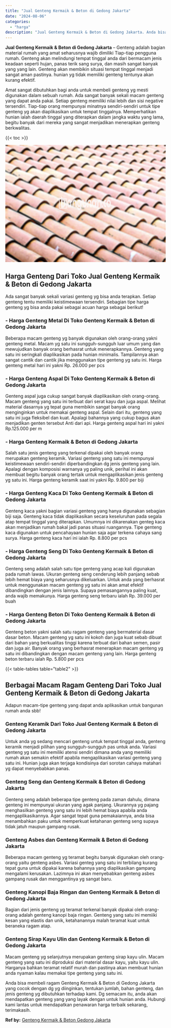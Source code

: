 ```yaml
---
title: "Jual Genteng Kermaik & Beton di Gedong Jakarta"
date: "2024-08-06"
categories: 
  - "harga"
description: "Jual Genteng Kermaik & Beton di Gedong Jakarta. Anda bisa membeli ragam Genteng Kermaik & Beton di Gedong Jakarta yang cocok dengan dg yg diinginkan, tentuka..."
---
```


**Jual Genteng Kermaik & Beton di Gedong Jakarta** – Genteng adalah bagian material rumah yang amat seharusnya wajib dimiliki Tiap-tiap pengguna rumah. Genteng akan melindungi tempat tinggal anda dari bermacam jenis keadaan seperti hujan, panas terik sang surya, dan masih sangat banyak yang yang lain. Genteng akan membikin situasi tempat tinggal menjadi sangat aman pastinya. hunian yg tidak memiliki genteng tentunya akan kurang efektif.

Amat sangat dibutuhkan bagi anda untuk membeli genteng yg mesti digunakan dalam sebuah rumah. Ada sangat banyak sekali macam genteng yang dapat anda pakai. Setiap genteng memiliki nilai lebih dan sisi negative tersendiri. Tiap-tiap orang mempunyai minatnya sendiri-sendiri untuk tipe genteng yg akan diaplikasikan untuk tempat tinggalnya. Memperhatikan hunian ialah daerah tinggal yang diterapkan dalam jangka waktu yang lama, begitu banyak dari mereka yang sangat menjadikan menerapkan genteng berkwalitas.

{{< toc >}}

![Jual Genteng Kermaik & Beton di Gedong Jakarta](/images/genteng-minimalis-murah31.png)

## Harga Genteng Dari Toko Jual Genteng Kermaik & Beton di Gedong Jakarta

Ada sangat banyak sekali variasi genteng yg bisa anda terapkan. Setiap genteng tentu memiliki keistimewaan tersendiri. Sebagian tipe harga genteng yg bisa anda pakai sebagai acuan harga sebagai berikut!

### \- Harga Genteng Metal Di Toko Genteng Kermaik & Beton di Gedong Jakarta

Beberapa macam genteng yg banyak digunakan oleh orang-orang yakni genteng metal. Macam yg satu ini sungguh-sungguh luar umum yang dan mewujudkan banyak orang berhasrat untuk menerapkannya. Genteng yang satu ini seringkali diaplikasikan pada hunian minimalis. Tampilannya akan sangat cantik dan cantik jika menggunakan tipe genteng yg satu ini. Harga genteng metal hari ini yakni Rp. 26.000 per pcs

### \- Harga Genteng Aspal Di Toko Genteng Kermaik & Beton di Gedong Jakarta

Genteng aspal juga cukup sangat banyak diaplikasikan oleh orang-orang. Macam genteng yang satu ini terbuat dari serat kayu dan juga aspal. Melihat material dasarnya yg tepat guna membikin sangat banyak orang menginginkan untuk memakai genteng aspal. Selain dari itu, genteng yang satu ini juga fleksibel dan kuat. Apalagi bahannya yang cukup bagus akan menjadikan genten tersebut Anti dari api. Harga genteng aspal hari ini yakni Rp.125.000 per m

### \- Harga Genteng Kermaik & Beton di Gedong Jakarta

Salah satu jenis genteng yang terkenal dipakai oleh banyak orang merupakan genteng keramik. Variasi genteng yang satu ini mempunyai keistimewaan sendiri-sendiri diperbandingkan dg jenis genteng yang lain. Apalagi dengan komposisi warnanya yg paling unik, perihal ini akan membuat begitu banyak orang tertaik untuk mengaplikasikan jenis genteng yg satu ini. Harga genteng keramik saat ini yakni Rp. 9.800 per biji

### \- Harga Genteng Kaca Di Toko Genteng Kermaik & Beton di Gedong Jakarta

Genteng kaca yakni bagian variasi genteng yang hanya digunakan sebagian biji saja. Genteng kaca tidak diaplikasikan secara keseluruhan pada segala atap tempat tinggal yang diterapkan. Umumnya ini dikarenakan genteg kaca akan menjadikan rumah bakal jadi panas situasi ruangannya. Tipe genteng kaca digunakan untuk pencahayaan hunian saja agar terkena cahaya sang surya. Harga genteng kaca hari ini ialah Rp. 8.800 per pcs

### \- Harga Genteng Seng Di Toko Genteng Kermaik & Beton di Gedong Jakarta

Genteng seng adalah salah satu tipe genteng yang acap kali digunakan pada rumah lawas. Ukuran genteng seng cenderung lebih panjang sebab lebih hemat biaya yang seharusnya dikeluarkan. Untuk anda yang berhasrat untuk menggunakan macam genteng yg satu ini akan amat efektif dibandingkan dengan jenis lainnya. Supaya pemasangannya paling kuat, anda wajib memakunya. Harga genteng seng terbaru ialah Rp. 39.000 per buah

### \- Harga Genteng Beton Di Toko Genteng Kermaik & Beton di Gedong Jakarta

Genteng beton yakni salah satu ragam genteng yang bermaterial dasar dasar beton. Macam genteng yg satu ini kokoh dan juga kuat sebab dibuat dari bahan yang berkualitas tinggi karena terbuat dari bahan semen, pasir dan juga air. Banyak orang yang berhasrat menerapkan macam genteng yg satu ini dibandingkan dengan macam genteng yang lain. Harga genteng beton terbaru ialah Rp. 5.800 per pcs

{{< table-tables table="table2" >}}

## Berbagai Macam Ragam Genteng Dari Toko Jual Genteng Kermaik & Beton di Gedong Jakarta

Adapun macam-tipe genteng yang dapat anda aplikasikan untuk bangunan rumah anda sbb!

### Genteng Keramik Dari Toko Jual Genteng Kermaik & Beton di Gedong Jakarta

Untuk anda yg sedang mencari genteng untuk tempat tinggal anda, genteng keramik menjadi pilihan yang sungguh-sungguh pas untuk anda. Variasi genteng yg satu ini memiliki atensi sendiri dimana anda yang memiliki rumah akan semakin efektif apabila mengaplikasikan variasi genteng yang satu ini. Hunian juga akan terjaga kondisinya dari sorotan cahaya matahari yg dapat menyebabkan panas.

### Genteng Seng dan Genteng Kermaik & Beton di Gedong Jakarta

Genteng seng adalah beberapa tipe genteng pada zaman dahulu, dimana genteng ini mempunyai ukuran yang agak panjang. Ukurannya yg pajang menghasilkan genteng yang satu ini lebih hemat biaya apabila anda mengaplikasikannya. Agar sangat tepat guna pemakaiannya, anda bisa menambahkan paku untuk memperkuat ketahanan genteng seng supaya tidak jatuh maupun gampang rusak.

### Genteng Asbes dan Genteng Kermaik & Beton di Gedong Jakarta

Beberapa macam genteng yg teramat begitu banyak digunakan oleh orang-orang yaitu genteng asbes. Variasi genteg yang satu ini terbilang kurang tepat guna untuk dipakai karena bahannya yang diaplikasikan gampang mengalami kerusakan. Lazimnya ini akan menyebabkan genteng asbes gampang rusak dan menggantinya yg sangat baru.

### Genteng Kanopi Baja Ringan dan Genteng Kermaik & Beton di Gedong Jakarta

Bagian dari jenis genteng yg teramat terkenal banyak dipakai oleh orang-orang adalah genteng kanopi baja ringan. Genteng yang satu ini memiiki kesan yang elastis dan unik, ketahanannya malah teramat kuat untuk beraneka ragam atap.

### Genteng Sirap Kayu Ulin dan Genteng Kermaik & Beton di Gedong Jakarta

Macam genteng yg selanjutnya merupakan genteng sirap kayu ulin. Macam genteng yang satu ini diproduksi dari material dasar kayu, yaitu kayu ulin. Harganya bahkan teramat relatif murah dan pastinya akan membuat hunian anda nyaman kalau memakai tipe genteng yang satu ini.

Anda bisa membeli ragam Genteng Kermaik & Beton di Gedong Jakarta yang cocok dengan dg yg diinginkan, tentukan jumlah, bahan genteng, dan jenis genteng yg dibutuhkan terhadap kami. Dg semacam itu, anda akan mendapatkan genteng yang yang layak dengan untuk hunian anda. Hubungi kami lantas untuk mendapatkan penawaran harga terbaik sekarang, terimakasih.

**Ref by:**  [Genteng Kermaik & Beton  Gedong Jakarta](https://id.wikipedia.org/wiki/Genteng)
